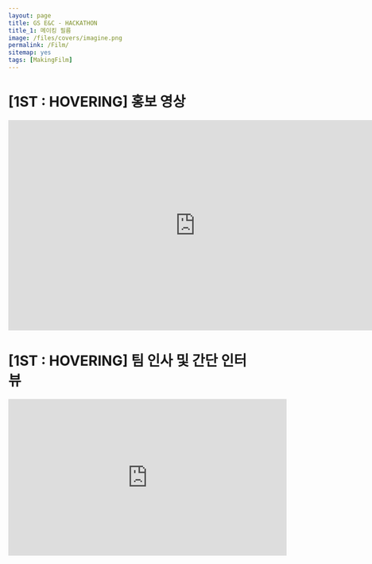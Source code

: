```yaml
---
layout: page
title: GS E&C - HACKATHON　
title_1: 메이킹 필름　
image: /files/covers/imagine.png
permalink: /Film/
sitemap: yes
tags: [MakingFilm]
---
```


# [1ST : HOVERING] 홍보 영상

<div class="video-container" align="center">
  <iframe width="752" height="423" src="https://www.youtube.com/embed/LxyEWh9ly_I" title="YouTube video player" frameborder="0" allow="accelerometer; autoplay; clipboard-write; encrypted-media; gyroscope; picture-in-picture" allowfullscreen></iframe>
</div>

# [1ST : HOVERING] 팀 인사 및 간단 인터뷰

<div class="video-container" align="center">
  <iframe width="560" height="315" src="https://www.youtube.com/embed/_gxqBTPwb0Q" title="YouTube video player" frameborder="0" allow="accelerometer; autoplay; clipboard-write; encrypted-media; gyroscope; picture-in-picture" allowfullscreen></iframe>
</div>
